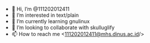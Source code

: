 - 👋 Hi, I’m @111202012411
- 👀 I’m interested in text/plain
- 🌱 I’m currently learning gnulinux
- 💞️ I’m looking to collaborate with skulluglify
- 📫 How to reach me <111202012411@mhs.dinus.ac.id/>
